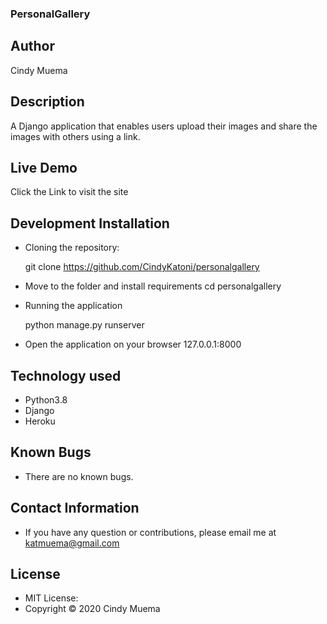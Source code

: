 ### PersonalGallery

## Author
Cindy Muema

## Description
A Django application that enables users upload their images and share the images with others using a link.

## Live Demo
Click the Link to visit the site

## Development Installation
* Cloning the repository:

  git clone https://github.com/CindyKatoni/personalgallery

* Move to the folder and install requirements
   cd personalgallery
* Running the application

   python manage.py runserver
* Open the application on your browser 127.0.0.1:8000

## Technology used
* Python3.8
* Django
* Heroku

## Known Bugs

* There are no known bugs.

## Contact Information
* If you have any question or contributions, please email me at katmuema@gmail.com

## License
* MIT License:
* Copyright &copy; 2020 Cindy Muema
